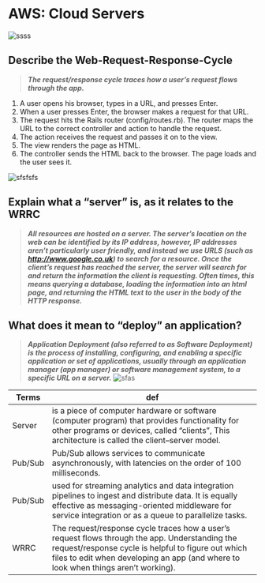 # AWS: Cloud Servers
![ssss](https://www.cloudways.com/wp-content/uploads/2018/05/cw-amazon.png)

## Describe the Web-Request-Response-Cycle
> ***The request/response cycle traces how a user’s request flows through the app.***

1. A user opens his browser, types in a URL, and presses Enter.
2. When a user presses Enter, the browser makes a request for that URL.
3. The request hits the Rails router (config/routes.rb). The router maps the URL to the correct controller and action to handle the request.
4. The action receives the request and passes it on to the view.
5. The view renders the page as HTML.
6. The controller sends the HTML back to the browser. The page loads and the user sees it.

![sfsfsfs](https://d1.awsstatic.com/Products/product-name/diagrams/product-page-diagram_CloudFormation.ad3a4c93b4fdd3366da3da0de4fb084d89a5d761.png)


## Explain what a “server” is, as it relates to the WRRC

> ***All resources are hosted on a server. The server’s location on the web can be identified by its IP address, however, IP addresses aren’t particularly user friendly, and instead we use URLS (such as http://www.google.co.uk) to search for a resource. Once the client’s request has reached the server, the server will search for and return the information the client is requesting. Often times, this means querying a database, loading the information into an html page, and returning the HTML text to the user in the body of the HTTP response.***

## What does it mean to “deploy” an application?

> ***Application Deployment (also referred to as Software Deployment) is the process of installing, configuring, and enabling a specific application or set of applications, usually through an application manager (app manager) or software management system, to a specific URL on a server.***
![sfas](https://d1.awsstatic.com/product-marketing/CloudTrail/Product-Page-Diagram-AWSX-CloudTrail_How-it-Works.d2f51f6e3ec3ea3b33d0c48d472f0e0b59b46e59.png)

Terms|def
-----|---
Server| is a piece of computer hardware or software (computer program) that provides functionality for other programs or devices, called “clients”, This architecture is called the client–server model.
Pub/Sub| Pub/Sub allows services to communicate asynchronously, with latencies on the order of 100 milliseconds.
Pub/Sub| used for streaming analytics and data integration pipelines to ingest and distribute data. It is equally effective as messaging-oriented middleware for service integration or as a queue to parallelize tasks.
WRRC|The request/response cycle traces how a user’s request flows through the app. Understanding the request/response cycle is helpful to figure out which files to edit when developing an app (and where to look when things aren’t working).